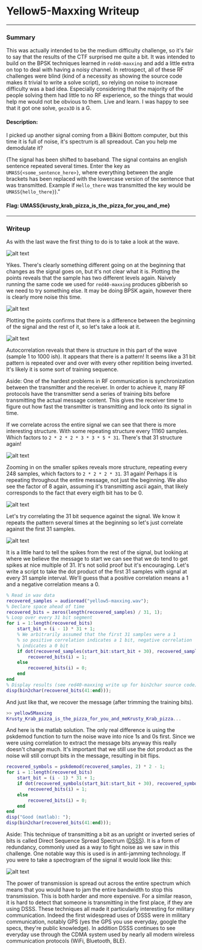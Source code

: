 # Yellow5-Maxxing Writeup
---

### Summary

This was actually intended to be the medium difficulty challenge, so it's fair to say that the results of the CTF surprised me quite a bit. It was intended to build on the BPSK techniques learned in `red40-maxxing` and add a little extra on top to deal with having a noisy channel. In retrospect, all of these RF challenges were blind (kind of a necessity as showing the source code makes it trivial to write a solve script), so relying on noise to increase difficulty was a bad idea. Especially considering that the majority of the people solving them had little to no RF experience, so the things that would help me would not be obvious to them. Live and learn. I was happy to see that it got one solve, `geza3D` is a G.

#### Description: 
I picked up another signal coming from a Bikini Bottom computer, but this time it is full of noise, it's spectrum is all spreadout. Can you help me demodulate it?

(The signal has been shifted to baseband. The signal contains an english sentence repeated several times. Enter the key as `UMASS{<some_sentence_here>}`, where everything between the angle brackets has been replaced with the lowercase version of the sentence that was transmitted. Example if `Hello_there` was transmitted the key would be `UMASS{hello_there}`)."

#### Flag: UMASS{krusty_krab_pizza_is_the_pizza_for_you_and_me}

---

### Writeup

As with the last wave the first thing to do is to take a look at the wave.

![alt text](image.png)

Yikes. There's clearly something different going on at the beginning that changes as the signal goes on, but it's not clear what it is. Plotting the points reveals that the sample has two different levels again. Naively running the same code we used for `red40-maxxing` produces gibberish so we need to try something else. It may be doing BPSK again, however there is clearly more noise this time.

![alt text](image-1.png)

Plotting the points confirms that there is a difference between the beginning of the signal and the rest of it, so let's take a look at it.

![alt text](image-2.png)

Autocorrelation reveals that there is structure in this part of the wave (sample 1 to 1000 ish). It appears that there is a pattern! It seems like a 31 bit pattern is repeated over and over with every other repitition being inverted. It's likely it is some sort of training sequence.

Aside: One of the hardest problems in RF communication is synchronization between the transmitter and the receiver. In order to achieve it, many RF protocols have the transmitter send a series of training bits before transmitting the actual message content. This gives the receiver time to figure out how fast the transmitter is transmitting and lock onto its signal in time.

If we correlate across the entire signal we can see that there is more interesting structure. With some repeating structure every 11160 samples. Which factors to `2 * 2 * 2 * 3 * 3 * 5 * 31`. There's that 31 structure again!

![alt text](image-3.png)

Zooming in on the smaller spikes reveals more structure, repeating every 248 samples, which factors to `2 * 2 * 2 * 31`. 31 again! Perhaps it is repeating throughout the entire message, not just the beginning. We also see the factor of 8 again, assuming it's transmitting ascii again, that likely corresponds to the fact that every eigth bit has to be 0.

![alt text](image-4.png)

Let's try correlating the 31 bit sequence against the signal. We know it repeats the pattern several times at the beginning so let's just correlate against the first 31 samples.

![alt text](image-6.png)

It is a little hard to tell the spikes from the rest of the signal, but looking at where we believe the message to start we can see that we do tend to get spikes at nice multiple of 31. It's not solid proof but it's encouraging. Let's write a script to take the dot product of the first 31 samples with signal at every 31 sample interval. We'll guess that a positive correlation means a 1 and a negative correlation means a 0.

```matlab
% Read in wav data
recovered_samples = audioread("yellow5-maxxing.wav");
% Declare space ahead of time
recovered_bits = zeros(length(recovered_samples) / 31, 1);
% Loop over every 31 bit segment
for i = 1:length(recovered_bits)
    start_bit = (i - 1) * 31 + 1;
    % We arbitrarily assumed that the first 31 samples were a 1
    % so positive correlation indicates a 1 bit, negative correlation
    % indicates a 0 bit
    if dot(recovered_samples(start_bit:start_bit + 30), recovered_samples(1:31)) > 0
        recovered_bits(i) = 1;
    else
        recovered_bits(i) = 0;
    end
end
% Display results (see red40-maxxing write up for bin2char source code)
disp(bin2char(recovered_bits(41:end)));
```

And just like that, we recover the message (after trimming the training bits).

```matlab
>> yellow5Maxxing
Krusty_Krab_pizza_is_the_pizza_for_you_and_meKrusty_Krab_pizza...
```

And here is the matlab solution. The only real difference is using the pskdemod function to turn the noise wave into nice 1s and 0s first. Since we were using correlation to extract the message bits anyway this really doesn't change much. It's important that we still use the dot product as the noise will still corrupt bits in the message, resulting in bit flips.

```matlab
recovered_symbols = pskdemod(recovered_samples, 2) * 2 - 1;
for i = 1:length(recovered_bits)
    start_bit = (i - 1) * 31 + 1;
    if dot(recovered_symbols(start_bit:start_bit + 30), recovered_symbols(1:31)) > 0
        recovered_bits(i) = 1;
    else
        recovered_bits(i) = 0;
    end
end
disp("Good (matlab): ");
disp(bin2char(recovered_bits(41:end)));
```

Aside: This technique of transmitting a bit as an upright or inverted series of bits is called Direct Sequence Spread Spectrum ([DSSS](https://en.wikipedia.org/wiki/Direct-sequence_spread_spectrum)). It is a form of redundancy, commonly used as a way to fight noise as we saw in this challenge. One notable way this is used is in anti-jamming technology. If you were to take a spectrogram of the signal it would look like this:

![alt text](image-7.png)

The power of transmission is spread out across the entire spectrum which means that you would have to jam the entire bandwidth to stop this transmission. This is both harder and more expensive. For a similar reason, it is hard to detect that someone is transmitting in the first place, if they are using DSSS. These techniques all made it particularly interesting  for military communication. Indeed the first widespread uses of DSSS were in military communication, notably GPS (yes the GPS you use everyday, google the specs, they're public knowledge). In addition DSSS continues to see everyday use through the CDMA system used by nearly all modern wireless communication protocols (WiFi, Bluetooth, BLE).

